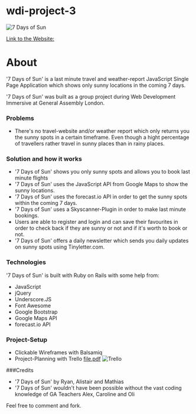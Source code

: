 # wdi-project-3

![7 Days of Sun](https://github.com/matmenzl/wdi-project-3/blob/master/app/assets/images/README.png?raw=true)

[Link to the Website:](https://sevendaysofsun.herokuapp.com)

# About
'7 Days of Sun' is a last minute travel and weather-report JavaScript Single Page Application which shows only sunny locations in the coming 7 days.   

'7 Days of Sun' was built as a group project during Web Development Immersive at General Assembly London.

### Problems
+ There's no travel-website and/or weather report which only returns you the sunny spots in a certain timeframe. Even though a hight percentage of travellers rather travel in sunny places than in rainy places. 

### Solution and how it works
+ '7 Days of Sun' shows you only sunny spots and allows you to book last minute flights
+ '7 Days of Sun' uses the JavaScript API from Google Maps to show the sunny locations. 
+ '7 Days of Sun' uses the forecast.io API in order to get the sunny spots within the coming 7 days.
+ '7 Days of Sun' uses a Skyscanner-Plugin in order to make last minute bookings. 
+ Users are able to register and login and can save their favourites in order to check back if they are sunny or not and if it's worth to book or not.
+ '7 Days of Sun' offers a daily newsletter which sends you daily updates on sunny spots using Tinyletter.com.

### Technologies

'7 Days of Sun' is built with Ruby on Rails with some help from:

+ JavaScript
+ jQuery
+ Underscore.JS
+ Font Awesome
+ Google Bootstrap
+ Google Maps API
+ forecast.io API


### Project-Setup
+ Clickable Wireframes with Balsamiq
+ Project-Planning with Trello
[file.pdf](https://github.com/matmenzl/wdi-project-3/blob/master/app/assets/images/7daysofsun.pdf)
![Trello](https://github.com/matmenzl/wdi-project-3/blob/master/app/assets/images/trello_project_3.png?raw=true)

###Credits

+ '7 Days of Sun' by Ryan, Alistair and Mathias 
+ '7 Days of Sun' wouldn't have been possible without the vast coding knowledge of GA Teachers Alex, Caroline and Oli

Feel free to comment and fork.

